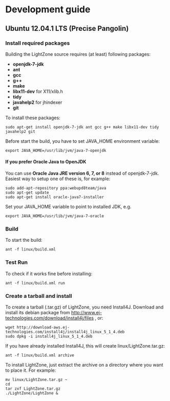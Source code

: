 # Development guide

## Ubuntu 12.04.1 LTS (Precise Pangolin)
### Install required packages
Building the LightZone source requires (at least) following packages:
- __openjdk-7-jdk__
- __ant__
- __gcc__
- __g++__
- __make__
- __libx11-dev__ for X11/xlib.h
- __tidy__
- __javahelp2__ for jhindexer
- __git__

To install these packages:

    sudo apt-get install openjdk-7-jdk ant gcc g++ make libx11-dev tidy javahelp2 git

Before start the build, you have to set JAVA_HOME environment variable:

    export JAVA_HOME=/usr/lib/jvm/java-7-openjdk

#### If you prefer Oracle Java to OpenJDK
You can use __Oracle Java JRE version 6, 7, or 8__ instead of openjdk-7-jdk.
Easiest way to setup one of these is, for example:

    sudo add-apt-repository ppa:webupd8team/java
    sudo apt-get update
    sudo apt-get install oracle-java7-installer

Set your JAVA_HOME variable to point to installed JDK, e.g.

    export JAVA_HOME=/usr/lib/jvm/java-7-oracle

### Build
To start the build:

    ant -f linux/build.xml

### Test Run
To check if it works fine before installing:

    ant -f linux/build.xml run

### Create a tarball and install
To create a tarball (.tar.gz) of LightZone, you need Install4J.
Download and install its debian package from
http://www.ej-technologies.com/download/install4j/files
, or:

    wget http://download-aws.ej-technologies.com/install4j/install4j_linux_5_1_4.deb
    sudo dpkg -i install4j_linux_5_1_4.deb

If you have already installed Install4J, this will create linux/LightZone.tar.gz:

    ant -f linux/build.xml archive

To install LightZone, just extract the archive on a directory where you want to place it.
For example:

    mv linux/LightZone.tar.gz ~
    cd
    tar zxf LightZone.tar.gz
    ./LightZone/LightZone &


